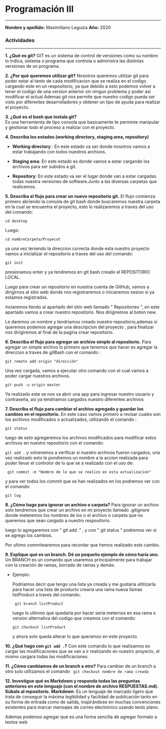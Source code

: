 #    Programación III
---
**Nombre y apellido:** Maximiliano Leguiza
**Año:** 2020

### Actividades 
---
**1. ¿Qué es git?**
   GIT es un sistema de control de versiones como su nombre lo indica, sistema o programa que controla o administra las distintas versiones de un programa.  
            
**2. ¿Por qué queremos utilizar git?**
    Nosotros queremos utilizar git para poder estar al tanto de cada modificacion que se realiza en el codigo cargando este en un respositorio, ya que debido a esto podemos volver a tener el codigo de una version anterior sin ningun problema y poder asi modificar el actual.Ademas git nos permite que nuestro codigo pueda ser visto por diferentes desarrolladores y obtener un tipo de ayuda para realizar el proyecto. 

**3. ¿Qué es el bash que instala git?**  
   Es una herramienta de tipo consola que basicamente te perminte manipular y gestionar todo el proceso a realizar con el proyecto.

**4. Describa los estados (working directory, staging area, repository)**

   - **Working directory** : En este estado va ser donde nosotros vamos a estar trabajando con todos nuestros archivos.
  
   -  **Staging area**: En este estado es donde  vamos a estar cargando los archivos para ser subidos a git.
  
   -  **Repository**: En este estado va ser el lugar donde van a estar cargadas todas nuestra versiones de software.Junto a las diversas carpetas que realicemos.
   
**5. Describa el flujo para crear un nuevo repositorio git.** 
   El flujo comienza primero abriendo la consola de git bash donde buscaremos nuestra carpeta en la cual se encuentra el proyecto, esto lo realizaremos a traves del uso del comando:

``
    cd desktop
``

Luego:

``
      cd nombreCarpeta/Proyecot 
``

ya una vez teniendo la direccion correcta donde esta nuestro proyecto vamos a inicializar el repositorio a traves del uso del comando:

``
    git init
``

presionamos enter y ya tendremos en git bash creado el REPOSITORIO LOCAL.

Luego para crear un repositorio en nuestra cuenta de GitHub, vamos a dirigirnos al sitio web donde nos registraremos o iniciaremos sesion si ya estamos registrados.

inciaremos llendo al apartado del sitio web llamado " Repositories ", en este apartado vamos a crear nuestro repositorio. Nos dirigiremos al boton new.

Le daremos un nombre y tendriamos creado nuestro repositorio,ademas si queremos podemos agregar una descripcion del proyecto , para finalizar nos dirigiremos al final de la pagina crear repositorio.



**6. Describa el flujo para agregar un archivo simple al repositorio.**
Para agregar un simple archivo lo primero que tenemos que hacer es agregar la direccion a traves de gitBash con el comando :

``
    git remote add origin "dirección"
``

Una vez cargada, vamos a ejecutar otro comando con el cual vamos a poder cargar nuestros archivos.

``
    git push -u origin master 
``

Ya realizado este se nos va abrir una app para ingresar nuestro usuario y contraseña, asi ya tendriamos cargados nuestro diferentes archivos 

**7. Describa el flujo para cambiar el archivo agregado y guardar los cambios en el repositorio.** 
   En este caso vamos primero a revisar  cuales son los archivos modificados o actualizados, utilizando el comando :

``
        git status
    ``

luego de esto agregaremos los archivos modificados para modificar estos archivos en nuestro repositorio con el comando:

``
    git add .
``
y volveremos a verificar si nuestro archivos fueron cargados, una vez realizado esto le pondremos un nombre a la accion realizada para poder llevar el controlor de lo que se a realizado con el uso de:

`` 
    git commit -m "Nombre de lo que se realizo en esta actualizacion"
``

y para ver todos los commit que se han realizados en los podremos ver con el comando:

``
    git log
``

**8.  ¿Cómo hago para ignorar un archivo o carpeta?**
Para ignorar un archivo solo tendremos que crear un archivo en mi proyecto llamado .gitignore donde meteremos los nombres de los o el archivo o carpeta que no queremos que sean cargado a nuestro respositorio.

luego lo agregaremos con " git add ." , y con " git status " podremos ver si se agrego los cambios.

Por ultimo commitearemos para recordar que hemos realizado este cambio.


**9.  Explique qué es un branch. Dé un pequeño ejemplo de cómo haría uno.**
 Un BRANCH es un comando que usaremos principalmente para trabajar con la creación de ramas, borrado de ramas y demás.

 - Ejemplo:
  
     Podriamos decir que tengo una lista ya creada y me gustaria ultilizarla para hacer una lista de producto crearia una rama nueva llamas listProduct a traves del comando:

    `` 
     git branch listProduct
    ``

    luego lo ultinmo que quedaria por hacer seria meternos en esa rama o version alternativa del codigo que creamos con el comando:

     ``
    git checkout listProduct 
     ``

    y ahora solo queda alterar lo que queramos en este proyecto.

**10.  ¿Qué hago con `git add .`?**
    Con este comando lo que realizamos es cargar las modificaciones que se van a ir realizando en nuestro proyecto, el mismo cargara todas las modificaciones.

**11.  ¿Cómo cambiamos de un branch a otro?**
     Para cambiar de un branch a otro solo utilizamos el comando `` git checkout nombre de rama creada``

    
**12.  Investigue qué es Markdown y responda todas las preguntas anteriores en este lenguaje (con el nombre de archivo RESPUESTAS.md). Súbalo al repositorio.**
**Markdown**: Es un lenguaje de marcado ligero que trata de conseguir la máxima legibilidad y facilidad de publicación tanto en su forma de entrada como de salida, inspirándose en muchas convenciones existentes para marcar mensajes de correo electrónico usando texto plano.

Ademas podemos agregar que es una forma sencilla de agregar formato a textos web
